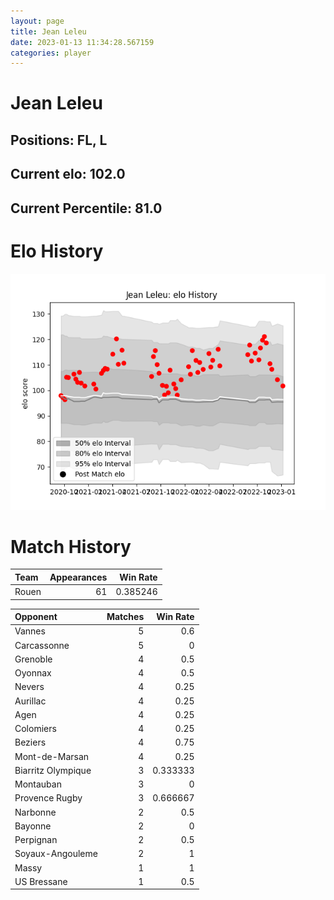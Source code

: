 ```yaml
---  
layout: page  
title: Jean Leleu  
date: 2023-01-13 11:34:28.567159  
categories: player  
---
```

# Jean Leleu

## Positions: FL, L

## Current elo: 102.0

## Current Percentile: 81.0

# Elo History


![elo history](history_JeanLeleu.png)
# Match History


| Team   |   Appearances |   Win Rate |
|:-------|--------------:|-----------:|
| Rouen  |            61 |   0.385246 |

| Opponent           |   Matches |   Win Rate |
|:-------------------|----------:|-----------:|
| Vannes             |         5 |   0.6      |
| Carcassonne        |         5 |   0        |
| Grenoble           |         4 |   0.5      |
| Oyonnax            |         4 |   0.5      |
| Nevers             |         4 |   0.25     |
| Aurillac           |         4 |   0.25     |
| Agen               |         4 |   0.25     |
| Colomiers          |         4 |   0.25     |
| Beziers            |         4 |   0.75     |
| Mont-de-Marsan     |         4 |   0.25     |
| Biarritz Olympique |         3 |   0.333333 |
| Montauban          |         3 |   0        |
| Provence Rugby     |         3 |   0.666667 |
| Narbonne           |         2 |   0.5      |
| Bayonne            |         2 |   0        |
| Perpignan          |         2 |   0.5      |
| Soyaux-Angouleme   |         2 |   1        |
| Massy              |         1 |   1        |
| US Bressane        |         1 |   0.5      |